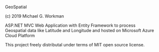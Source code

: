 GeoSpatial

(c) 2019 Michael G. Workman

ASP.NET MVC Web Application with Entity Framework to process Geospatial data like Latitude and Longitude 
and hosted on Microsoft Azure Cloud Platform

This project freely distributal under terms of MIT open source license.
